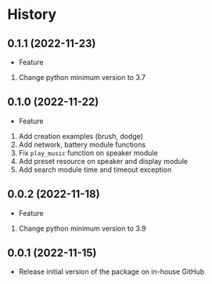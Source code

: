 History
==

0.1.1 (2022-11-23)
--
* Feature
1. Change python minimum version to 3.7

0.1.0 (2022-11-22)
--
* Feature
1. Add creation examples (brush, dodge)
2. Add network, battery module functions
3. Fix `play_music` function on speaker module
4. Add preset resource on speaker and display module
5. Add search module time and timeout exception

0.0.2 (2022-11-18)
--
* Feature
1. Change python minimum version to 3.9

0.0.1 (2022-11-15)
--
* Release initial version of the package on in-house GitHub
